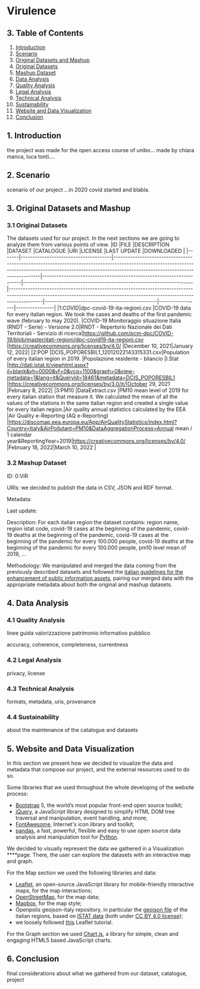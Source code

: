 # Virulence

## 3. Table of Contents

1. [Introduction](#introduction)
2. [Scenario](#scenario)
3. [Original Datasets and Mashup](#original-datasets-and-mashup)
  1. [Original Datasets](#original-datasets)
  2. [Mashup Dataset](#mashup-dataset)
4. [Data Analysis](#data-analysis)
  1. [Quality Analysis](#quality-analysis)
  2. [Legal Analysis](#legal-analysis)
  3. [Technical Analysis](#technical-analysis)
  4. [Sustainability](#sustainability)
5. [Website and Data Visualization](#website-and-data-visualization)
6. [Conclusion](#conclusion)

## 1. Introduction
the project was made for the open access course of unibo... made by chiara manca, luca tonti....

## 2. Scenario
scenario of our project ...in 2020 covid started and blabla.

## 3. Original Datasets and Mashup

### 3.1 Original Datasets

The datasets used for our project. In the next sections we are going to analyze them from various points of view.
|ID     |FILE                                  |DESCRIPTION                                                                                                                                                                                                |DATASET                                                              |CATALOGUE                                                              |URI                                                                                                                                                                       |LICENSE                                        |LAST UPDATE      |DOWNLOADED      |
|-------|--------------------------------------|-----------------------------------------------------------------------------------------------------------------------------------------------------------------------------------------------------------|---------------------------------------------------------------------|-----------------------------------------------------------------------|--------------------------------------------------------------------------------------------------------------------------------------------------------------------------|-----------------------------------------------|-----------------|----------------|
|1:COVID|dpc-covid-19-ita-regioni.csv          |COVID-19 data for every italian region. We took the cases and deaths of the first pandemic wave (february to may 2020).                                                                                    |COVID-19 Monitoraggio situazione Italia (RNDT - Serie) - Versione 2.0|RNDT - Repertorio Nazionale dei Dati Territoriali - Servizio di ricerca|https://github.com/pcm-dpc/COVID-19/blob/master/dati-regioni/dpc-covid19-ita-regioni.csv                                                                                  |https://creativecommons.org/licenses/by/4.0/   |December 10, 2021|January 12, 2022|
|2:POP  |DCIS_POPORESBIL1_12012022143315331.csv|Population of every italian region in 2019.                                                                                                                                                                |Popolazione residente - bilancio                                     |I.Stat                                                                 |http://dati.istat.it/viewhtml.aspx?il=blank&vh=0000&vf=0&vcq=1100&graph=0&view-metadata=1&lang=it&QueryId=18461&metadata=DCIS_POPORESBIL1                                 |https://creativecommons.org/licenses/by/3.0/it/|October 29, 2021 |February 8, 2022|
|3:PM10 |DataExtract.csv                       |PM10 mean level of 2019 for every italian station that measure it. We calculated the mean of all the values of the stations in the same italian region and created a single value for every italian region.|Air quality annual statistics calculated by the EEA                  |Air Quality e-Reporting (AQ e-Reporting)                               |https://discomap.eea.europa.eu/App/AirQualityStatistics/index.html?Country=Italy&AirPollutant=PM10&DataAggregationProcess=Annual mean / 1 calendar year&ReportingYear=2019|https://creativecommons.org/licenses/by/4.0/   |February 18, 2022|March 10, 2022  |



### 3.2 Mashup Dataset

ID: 0:VIR

URIs: we decided to publish the data in CSV, JSON and RDF format.

Metadata:

Last update:

Description: For each italian region the dataset contains: region name, region istat code, covid-19 cases at the beginning of the pandemic, covid-19 deaths at the beginning of the pandemic, covid-19 cases at the beginning of the pandemic for every 100.000 people, covid-19 deaths at the beginning of the pandemic for every 100.000 people, pm10 level mean of 2019, ...

Methodology: We manipulated and merged the data coming from the previously described datasets and followed the [italian guidelines for the enhancement of public information assets](https://docs.italia.it/italia/daf/lg-patrimonio-pubblico/it/bozza/index.html), pairing our merged data with the appropriate metadata about both the original and mashup datasets.

## 4. Data Analysis

### 4.1 Quality Analysis

linee guida valorizzazione patrimonio informativo pubblico

accuracy, coherence, completeness, currentness

### 4.2 Legal Analysis

privacy, license

### 4.3 Technical Analysis

formats, metadata, uris, provenance

### 4.4 Sustainability

about the maintenance of the catalogue and datasets

## 5. Website and Data Visualization

In this section we present how we decided to visualize the data and metadata that compose our project, and the external resources used to do so.

Some libraries that we used throughout the whole developing of the website process:

- [Bootstrap](https://getbootstrap.com) 5, the world’s most popular front-end open source toolkit;
- [jQuery](https://jquery.com), a JavaScript library designed to simplify HTML DOM tree traversal and manipulation, event handling, and more;
- [FontAwesome](https://fontawesome.com), Internet's icon library and toolkit;
- [pandas](https://pandas.pydata.org), a fast, powerful, flexible and easy to use open source data analysis and manipulation tool for [Python](https://www.python.org/).

We decided to visually represent the data we gathered in a Visualization ****page. There, the user can explore the datasets with an interactive map and graph.

For the Map section we used the following libraries and data:

- [Leaflet](https://leafletjs.com/SlavaUkraini/index.html), an open-source JavaScript library for mobile-friendly interactive maps, for the map interactions;
- [OpenStreetMap](https://www.openstreetmap.org/copyright), for the map data;
- [Mapbox](https://www.mapbox.com), for the map style;
- Openpolis geojson-italy repository, in particular the [geojson file](https://github.com/openpolis/geojson-italy/blob/master/geojson/limits_IT_regions.geojson) of the italian regions, based on [ISTAT data](https://www.istat.it/it/archivio/222527) (both under [CC BY 4.0 license](https://github.com/openpolis/geojson-italy/blob/master/LICENSE));
- we loosely followed [this](https://leafletjs.com/SlavaUkraini/examples/choropleth/) Leaflet tutorial.

For the Graph section we used [Chart.js](https://www.chartjs.org), a library for simple, clean and engaging HTML5 based JavaScript charts.

## 6. Conclusion
final considerations about what we gathered from our dataset, catalogue, project
